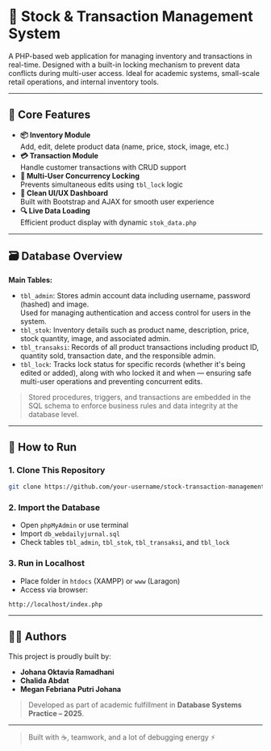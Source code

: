 # 🧾 Stock & Transaction Management System

A PHP-based web application for managing inventory and transactions in real-time. Designed with a built-in locking mechanism to prevent data conflicts during multi-user access. Ideal for academic systems, small-scale retail operations, and internal inventory tools.

---

## 📌 Core Features
- **📦 Inventory Module**  
  Add, edit, delete product data (name, price, stock, image, etc.)
- **💳 Transaction Module**  
  Handle customer transactions with CRUD support
- **🔐 Multi-User Concurrency Locking**  
  Prevents simultaneous edits using `tbl_lock` logic
- **🧠 Clean UI/UX Dashboard**  
  Built with Bootstrap and AJAX for smooth user experience
- **🔍 Live Data Loading**  
  Efficient product display with dynamic `stok_data.php`

---

## 🗃 Database Overview

**Main Tables:**
- `tbl_admin`: Stores admin account data including username, password (hashed) and image.  
  Used for managing authentication and access control for users in the system.
- `tbl_stok`: Inventory details such as product name, description, price, stock quantity, image, and associated admin.
- `tbl_transaksi`: Records of all product transactions including product ID, quantity sold, transaction date, and the responsible admin.
- `tbl_lock`: Tracks lock status for specific records (whether it's being edited or added), along with who locked it and when — ensuring safe multi-user operations and preventing concurrent edits.
> Stored procedures, triggers, and transactions are embedded in the SQL schema to enforce business rules and data integrity at the database level.

---

## 🚀 How to Run

### 1. Clone This Repository
```bash
git clone https://github.com/your-username/stock-transaction-management.git
```
### 2. Import the Database
- Open `phpMyAdmin` or use terminal
- Import `db_webdailyjurnal.sql`
- Check tables `tbl_admin`, `tbl_stok`, `tbl_transaksi`, and `tbl_lock`
### 3. Run in Localhost
- Place folder in `htdocs` (XAMPP) or `www` (Laragon)
- Access via browser:
```
http://localhost/index.php
```
---

## 👨‍💻 Authors
This project is proudly built by:
- **Johana Oktavia Ramadhani**  
- **Chalida Abdat**  
- **Megan Febriana Putri Johana**
> Developed as part of academic fulfillment in **Database Systems Practice – 2025**.

---

> Built with ☕, teamwork, and a lot of debugging energy ⚡